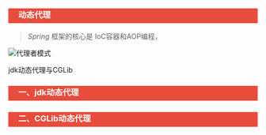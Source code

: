 <h3 style="padding-bottom:6px; padding-left:20px; color:#ffffff; background-color:#E74C3C;">动态代理</h3>

> *Spring* 框架的核心是 IoC容器和AOP编程，

![代理者模式]()

jdk动态代理与CGLib



<h3 style="padding-bottom:6px; padding-left:20px; color:#ffffff; background-color:#E74C3C;">一、jdk动态代理</h3>

>



<h3 style="padding-bottom:6px; padding-left:20px; color:#ffffff; background-color:#E74C3C;">二、CGLib动态代理</h3>

>